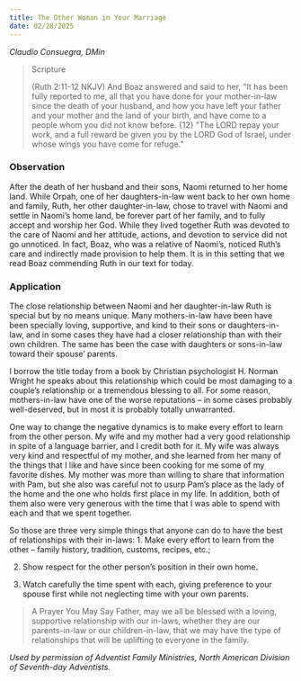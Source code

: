 ```yaml
---
title: The Other Woman in Your Marriage
date: 02/28/2025
---
```


_Claudio Consuegra, DMin_

> <p>Scripture</p>
> (Ruth 2:11-12 NKJV) And Boaz answered and said to her, "It has been fully reported to me, all that you have done for your mother-in-law since the death of your husband, and how you have left your father and your mother and the land of your birth, and have come to a people whom you did not know before. {12} "The LORD repay your work, and a full reward be given you by the LORD God of Israel, under whose wings you have come for refuge."

### Observation

After the death of her husband and their sons, Naomi returned to her home land. While Orpah, one of her daughters-in-law went back to her own home and family, Ruth, her other daughter-in-law, chose to travel with Naomi and settle in Naomi’s home land, be forever part of her family, and to fully accept and worship her God. While they lived together Ruth was devoted to the care of Naomi and her attitude, actions, and devotion to service did not go unnoticed. In fact, Boaz, who was a relative of Naomi’s, noticed Ruth’s care and indirectly made provision to help them. It is in this setting that we read Boaz commending Ruth in our text for today.

### Application

The close relationship between Naomi and her daughter-in-law Ruth is special but by no means unique. Many mothers-in-law have been have been specially loving, supportive, and kind to their sons or daughters-in-law, and in some cases they have had a closer relationship than with their own children. The same has been the case with daughters or sons-in-law toward their spouse’ parents.

I borrow the title today from a book by Christian psychologist H. Norman Wright he speaks about this relationship which could be most damaging to a couple’s relationship or a tremendous blessing to all. For some reason, mothers-in-law have one of the worse reputations – in some cases probably well-deserved, but in most it is probably totally unwarranted.

One way to change the negative dynamics is to make every effort to learn from the other person. My wife and my mother had a very good relationship in spite of a language barrier, and I credit both for it. My wife was always very kind and respectful of my mother, and she learned from her many of the things that I like and have since been cooking for me some of my favorite dishes. My mother was more than willing to share that information with Pam, but she also was careful not to usurp Pam’s place as the lady of the home and the one who holds first place in my life. In addition, both of them also were very generous with the time that I was able to spend with each and that we spent together.

So those are three very simple things that anyone can do to have the best of relationships with their in-laws: 1. Make every effort to learn from the other – family history, tradition, customs, recipes, etc.;

2. Show respect for the other person’s position in their own home.

3. Watch carefully the time spent with each, giving preference to your spouse first while not neglecting time with your own parents.

> <callout>A Prayer You May Say</callout>
> Father, may we all be blessed with a loving, supportive relationship with our in-laws, whether they are our parents-in-law or our children-in-law, that we may have the type of relationships that will be uplifting to everyone in the family.

_Used by permission of Adventist Family Ministries, North American Division of Seventh-day Adventists._
